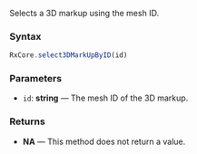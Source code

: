 Selects a 3D markup using the mesh ID.

### Syntax

```typescript
RxCore.select3DMarkUpByID(id)
```

### Parameters

- `id`: **string** — The mesh ID of the 3D markup.

### Returns

- **NA** — This method does not return a value.